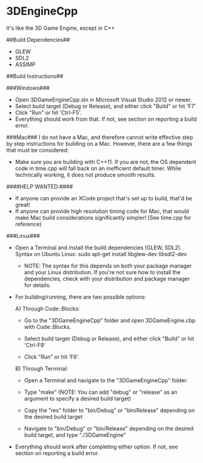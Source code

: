 3DEngineCpp
===========

It's like the 3D Game Engine, except in C++

##Build Dependencies##
- GLEW
- SDL2
- ASSIMP

##Build Instructions##

###Windows###
- Open 3DGameEngineCpp.sln in Microsoft Visual Studio 2012 or newer.
- Select build target (Debug or Release), and either click "Build" or hit 'F7'
- Click "Run" or hit 'Ctrl-F5'.
- Everything should work from that. If not, see section on reporting a build error.

###Mac###
I do not have a Mac, and therefore cannot write effective step by step instructions for building on a Mac. However, there are a few things that must be considered:
- Make sure you are building with C++11. If you are not, the OS dependent code in time.cpp will fall back on an inefficient default timer. While technically working, it does not produce smooth results.

####HELP WANTED:####
- If anyone can provide an XCode project that's set up to build, that'd be great!
- If anyone can provide high resolution timing code for Mac, that would make Mac build considerations significantly simpler! (See time.cpp for reference)

###Linux###
- Open a Terminal and install the build dependencies (GLEW, SDL2). Syntax on Ubuntu Linux: sudo apt-get install libglew-dev libsdl2-dev
  
    - NOTE: The syntax for this depends on both your package manager and your Linux distribution. If you're not sure how to install the dependencies, check with your distribution and package manager for details.

- For building/running, there are two possible options:

    A) Through Code::Blocks:
    - Go to the "3DGameEngineCpp" folder and open 3DGameEngine.cbp with Code::Blocks.
     
    - Select build target (Debug or Release), and either click "Build" or hit 'Ctrl-F9'
    
    - Click "Run" or hit 'F9'.
        
    B) Through Terminal:
    - Open a Terminal and navigate to the "3DGameEngineCpp" folder.
    
    - Type "make" (NOTE: You can add "debug" or "release" as an argument to specify a desired build target)
        
    - Copy the "res" folder to "bin/Debug" or "bin/Release" depending on the desired build target
        
    - Navigate to "bin/Debug" or "bin/Release" depending on the desired build target, and type "./3DGameEngine"
      
- Everything should work after completing either option. If not, see section on reporting a build error.
